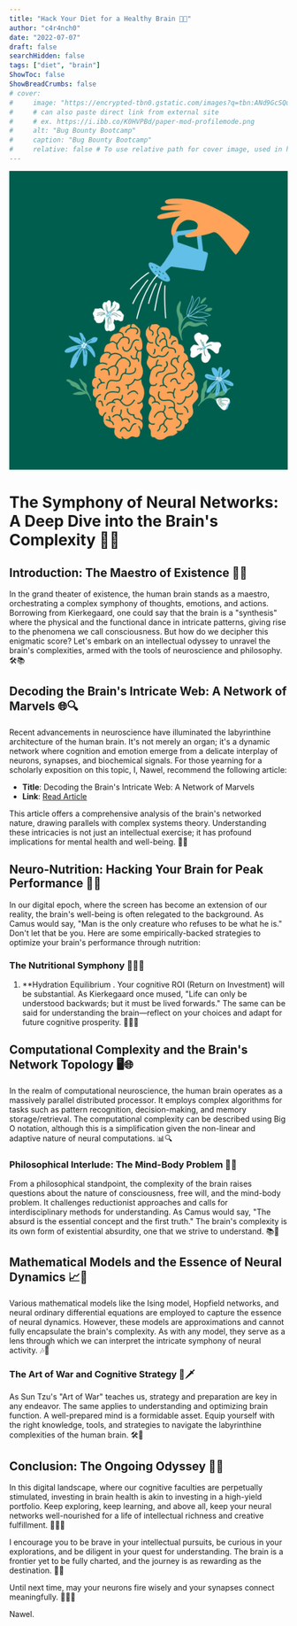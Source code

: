 ```yaml
---
title: "Hack Your Diet for a Healthy Brain 🧠🍏"
author: "c4r4nch0"
date: "2022-07-07"
draft: false
searchHidden: false
tags: ["diet", "brain"]
ShowToc: false
ShowBreadCrumbs: false
# cover:
#     image: "https://encrypted-tbn0.gstatic.com/images?q=tbn:ANd9GcSQud1wlz3Fl6brRiyQMKkg8XMhI2BE9J7SazqbG4DBOcbkVorYi34k1Y6axGErJj0L9LU&usqp=CAU"
#     # can also paste direct link from external site
#     # ex. https://i.ibb.co/K0HVPBd/paper-mod-profilemode.png
#     alt: "Bug Bounty Bootcamp"
#     caption: "Bug Bounty Bootcamp"
#     relative: false # To use relative path for cover image, used in hugo Page-bundles    
---
```

![Example image](/static/lafamilia_edit.jpg)

# The Symphony of Neural Networks: A Deep Dive into the Brain's Complexity 🌌🎻

## Introduction: The Maestro of Existence 🎼🌟

In the grand theater of existence, the human brain stands as a maestro, orchestrating a complex symphony of thoughts, emotions, and actions. Borrowing from Kierkegaard, one could say that the brain is a "synthesis" where the physical and the functional dance in intricate patterns, giving rise to the phenomena we call consciousness. But how do we decipher this enigmatic score? Let's embark on an intellectual odyssey to unravel the brain's complexities, armed with the tools of neuroscience and philosophy. 🛠️📚

## Decoding the Brain's Intricate Web: A Network of Marvels 🌐🔍

Recent advancements in neuroscience have illuminated the labyrinthine architecture of the human brain. It's not merely an organ; it's a dynamic network where cognition and emotion emerge from a delicate interplay of neurons, synapses, and biochemical signals. For those yearning for a scholarly exposition on this topic, I, Nawel, recommend the following article:

- **Title**: Decoding the Brain's Intricate Web: A Network of Marvels
- **Link**: [Read Article](https://www.ncbi.nlm.nih.gov/pmc/articles/PMC3170818/)

This article offers a comprehensive analysis of the brain's networked nature, drawing parallels with complex systems theory. Understanding these intricacies is not just an intellectual exercise; it has profound implications for mental health and well-being. 🧠💡

## Neuro-Nutrition: Hacking Your Brain for Peak Performance 🚀🍏

In our digital epoch, where the screen has become an extension of our reality, the brain's well-being is often relegated to the background. As Camus would say, "Man is the only creature who refuses to be what he is." Don't let that be you. Here are some empirically-backed strategies to optimize your brain's performance through nutrition:

### The Nutritional Symphony 🍇🥑🥦

1. **Hydration Equilibrium
. Your cognitive ROI (Return on Investment) will be substantial. As Kierkegaard once mused, "Life can only be understood backwards; but it must be lived forwards." The same can be said for understanding the brain—reflect on your choices and adapt for future cognitive prosperity. 🌟🧠🌟

## Computational Complexity and the Brain's Network Topology 🖥️🌐

In the realm of computational neuroscience, the human brain operates as a massively parallel distributed processor. It employs complex algorithms for tasks such as pattern recognition, decision-making, and memory storage/retrieval. The computational complexity can be described using Big O notation, although this is a simplification given the non-linear and adaptive nature of neural computations. 📊🔍

### Philosophical Interlude: The Mind-Body Problem 🤔🌌

From a philosophical standpoint, the complexity of the brain raises questions about the nature of consciousness, free will, and the mind-body problem. It challenges reductionist approaches and calls for interdisciplinary methods for understanding. As Camus would say, "The absurd is the essential concept and the first truth." The brain's complexity is its own form of existential absurdity, one that we strive to understand. 📚🤯

## Mathematical Models and the Essence of Neural Dynamics 📈🔢

Various mathematical models like the Ising model, Hopfield networks, and neural ordinary differential equations are employed to capture the essence of neural dynamics. However, these models are approximations and cannot fully encapsulate the brain's complexity. As with any model, they serve as a lens through which we can interpret the intricate symphony of neural activity. 🎶📐

### The Art of War and Cognitive Strategy 📜🗡️

As Sun Tzu's "Art of War" teaches us, strategy and preparation are key in any endeavor. The same applies to understanding and optimizing brain function. A well-prepared mind is a formidable asset. Equip yourself with the right knowledge, tools, and strategies to navigate the labyrinthine complexities of the human brain. 🛠️🌟

## Conclusion: The Ongoing Odyssey 🚀🌌

In this digital landscape, where our cognitive faculties are perpetually stimulated, investing in brain health is akin to investing in a high-yield portfolio. Keep exploring, keep learning, and above all, keep your neural networks well-nourished for a life of intellectual richness and creative fulfillment. 🌟🧠🌟

I encourage you to be brave in your intellectual pursuits, be curious in your explorations, and be diligent in your quest for understanding. The brain is a frontier yet to be fully charted, and the journey is as rewarding as the destination. 🌈🔭

Until next time, may your neurons fire wisely and your synapses connect meaningfully. 🎉🧠🎉

Nawel.
